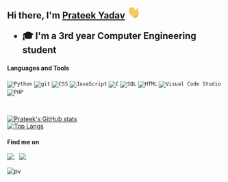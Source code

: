 


<h2 align="left">Hi there, I'm <a href="https://www.linkedin.com/in/prateek-yadav-354912215/" target="_blank" rel="noopener noreferrer">Prateek Yadav</a> <img src="https://raw.githubusercontent.com/ABSphreak/ABSphreak/master/gifs/Hi.gif" height="30" />

- 🎓 I'm a 3rd year Computer Engineering student  


#### Languages and Tools 
<p>
  <code><img height="25" src="https://raw.githubusercontent.com/UjwalKandi/UjwalKandi/changes-to-readme/svg/python-5.svg" alt="Python"></code>
  <code><img height="25" src="https://raw.githubusercontent.com/UjwalKandi/UjwalKandi/changes-to-readme/svg/git-icon.svg" alt="git"></code>
  <code><img height="25" src="https://raw.githubusercontent.com/UjwalKandi/UjwalKandi/changes-to-readme/svg/css-3.svg" alt="CSS"></code>
  <code><img height="25" src="https://raw.githubusercontent.com/UjwalKandi/UjwalKandi/changes-to-readme/svg/javascript.svg" alt="JavaScript"></code>
  <code><img height="25" src="https://raw.githubusercontent.com/UjwalKandi/UjwalKandi/changes-to-readme/svg/c-2975.svg" alt="C"></code>
  <code><img height="26" src="https://raw.githubusercontent.com/UjwalKandi/UjwalKandi/changes-to-readme/svg/sql.png" alt="SQL"></code>
  <code><img height="25" src="https://raw.githubusercontent.com/UjwalKandi/UjwalKandi/changes-to-readme/svg/html-5.svg" alt="HTML"></code>
  <code><img height="25" src="https://raw.githubusercontent.com/UjwalKandi/UjwalKandi/changes-to-readme/svg/visual-studio-code-1.svg" alt="Visual Code Studio"></code>
  <code><img height="25" src="https://www.php.net/images/logos/new-php-logo.svg" alt="PHP"></code>

</p>

<br />


[![Prateek's GitHub stats](https://github-readme-stats.vercel.app/api?username=prateeky477)](https://github.com/prateeky477/github-readme-stats)
</br>
[![Top Langs](https://github-readme-stats.vercel.app/api/top-langs/?username=prateeky477)](https://github.com/prateeky477/github-readme-stats)


#### Find me on  


 <p align='left'>
   <a href="https://www.linkedin.com/in/prateek-yadav-354912215/" target="_blank"><img height="25" src="https://raw.githubusercontent.com/UjwalKandi/UjwalKandi/changes-to-readme/svg/linkedin%20rect.svg"></a>&nbsp;&nbsp;
 <a href="https://github.com/prateeky477" target="_blank"><img height="25" src="https://raw.githubusercontent.com/UjwalKandi/UjwalKandi/changes-to-readme/svg/github%20rect.svg"></a>&nbsp;&nbsp;
 
 </p>

![pv](https://pageview.vercel.app/?github_user=prateeky477)
